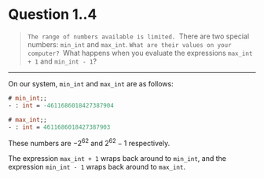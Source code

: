 # Question 1..4

> `The range of numbers available is limited.
> `There are two special numbers: `min_int` and `max_int`.
> `What are their values on your computer?
> `What happens when you evaluate the expressions `max_int + 1` and `min_int - 1`?

---

On our system, `min_int` and `max_int` are as follows:
```ocaml
# min_int;;
- : int = -4611686018427387904

# max_int;;
- : int = 4611686018427387903
```
These numbers are $-2^{62}$ and $2^{62} - 1$ respectively.

The expression `max_int + 1` wraps back around to `min_int`, and the expression `min_int - 1` wraps back around to `max_int`.
